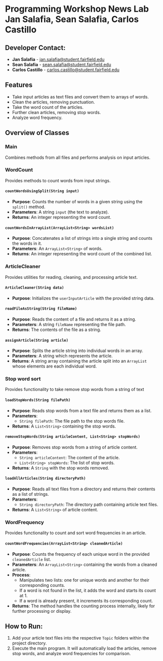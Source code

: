# Programming Workshop News Lab Jan Salafia, Sean Salafia, Carlos Castillo

## Developer Contact:
- **Jan Salafia** - jan.salafia@student.fairfield.edu
- **Sean Salafia** - sean.salafia@student.fairfield.edu
- **Carlos Castillo** - carlos.castillo@student.fairfield.edu

## Features
- Take input articles as text files and convert them to arrays of words.
- Clean the articles, removing punctuation.
- Take the word count of the articles.
- Further clean articles, removing stop words.
- Analyze word frequency.

## Overview of Classes

### Main
Combines methods from all files and performs analysis on input articles.

### WordCount
Provides methods to count words from input strings.

#### `countWordsUsingSplit(String input)`
- **Purpose**: Counts the number of words in a given string using the `split()` method.
- **Parameters**: A string `input` (the text to analyze).
- **Returns**: An integer representing the word count.

#### `countWordsInArrayList(ArrayList<String> wordsList)`
- **Purpose**: Concatenates a list of strings into a single string and counts the words in it.
- **Parameters**: An `ArrayList<String>` of words.
- **Returns**: An integer representing the word count of the combined list.

### ArticleCleaner
Provides utilities for reading, cleaning, and processing article text.

#### `ArticleCleaner(String data)`
- **Purpose**: Initializes the `userInputArticle` with the provided string data.

#### `readFileAsString(String fileName)`
- **Purpose**: Reads the content of a file and returns it as a string.
- **Parameters**: A string `fileName` representing the file path.
- **Returns**: The contents of the file as a string.

#### `assignArticle(String article)`
- **Purpose**: Splits the article string into individual words in an array.
- **Parameters**: A string which represents the article.
- **Returns**: A string array containing the article split into an `ArrayList` whose elements are each individual word.

### Stop word sort

Provides functionality to take remove stop words from a string of text

#### `loadStopWords(String filePath)`
- **Purpose**: Reads stop words from a text file and returns them as a list.
- **Parameters**: 
  - `String filePath`: The file path to the stop words file.
- **Returns**: A `List<String>` containing the stop words.

#### `removeStopWords(String articleContent, List<String> stopWords)`
- **Purpose**: Removes stop words from a string of article content.
- **Parameters**: 
  - `String articleContent`: The content of the article.
  - `List<String> stopWords`: The list of stop words.
- **Returns**: A `String` with the stop words removed.

#### `loadAllArticles(String directoryPath)`
- **Purpose**: Reads all text files from a directory and returns their contents as a list of strings.
- **Parameters**: 
  - `String directoryPath`: The directory path containing article text files.
- **Returns**: A `List<String>` of article content.

### WordFrequency
Provides functionality to count and sort word frequencies in an article.

#### `countWordFrequencies(ArrayList<String> cleanedArticle)`
- **Purpose**: Counts the frequency of each unique word in the provided `cleanedArticle` list.
- **Parameters**: An `ArrayList<String>` containing the words from a cleaned article.
- **Process**:
  - Manipulates two lists: one for unique words and another for their corresponding counts.
  - If a word is not found in the list, it adds the word and starts its count at 1.
  - If a word is already present, it increments its corresponding count.
- **Returns**: The method handles the counting process internally, likely for further processing or display.



## How to Run:
1. Add your article text files into the respective `Topic` folders within the project directory.
2. Execute the main program. It will automatically load the articles, remove stop words, and analyze word frequencies for comparison.

